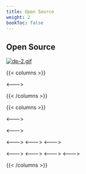 ```yaml
---
title: Open Source
weight: 2
bookToc: false
---
```


## Open Source


[![dp-2.gif](https://i.postimg.cc/8DQW9Kxw/dp-2.gif)](https://drawpile.net)

{{< columns >}}


<--->

{{< /columns >}}



{{< columns >}}


<--->

<--->

<--->
<--->
<--->


<--->
<--->
<--->
<--->

{{< /columns >}}

